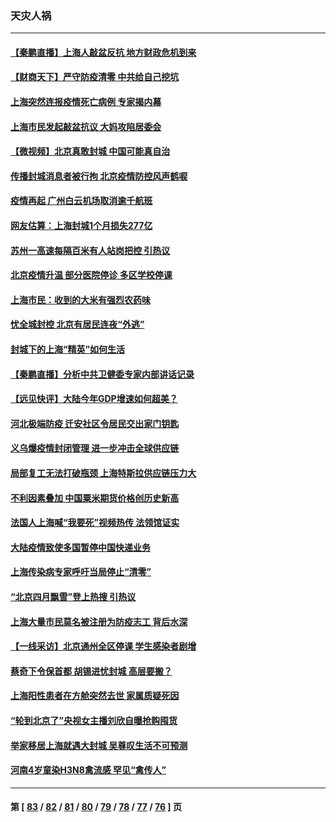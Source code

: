 ### 天灾人祸
---
#### [【秦鹏直播】上海人敲盆反抗 地方财政危机到来](../../pages/ncid280/n13722844.md) 
#### [【财商天下】严守防疫清零 中共给自己挖坑](../../pages/ncid280/n13722723.md) 
#### [上海突然连报疫情死亡病例 专家揭内幕](../../pages/ncid280/n13722697.md) 
#### [上海市民发起敲盆抗议 大妈攻陷居委会](../../pages/ncid280/n13722764.md) 
#### [【微视频】北京真敢封城 中国可能真自治](../../pages/ncid280/n13722598.md) 
#### [传播封城消息者被行拘 北京疫情防控风声鹤唳](../../pages/ncid280/n13722443.md) 
#### [疫情再起 广州白云机场取消逾千航班](../../pages/ncid280/n13722358.md) 
#### [网友估算：上海封城1个月损失277亿](../../pages/ncid280/n13722363.md) 
#### [苏州一高速每隔百米有人站岗把控 引热议](../../pages/ncid280/n13722321.md) 
#### [北京疫情升温 部分医院停诊 多区学校停课](../../pages/ncid280/n13722219.md) 
#### [上海市民：收到的大米有强烈农药味](../../pages/ncid280/n13722156.md) 
#### [忧全城封控 北京有居民连夜“外逃”](../../pages/ncid280/n13722117.md) 
#### [封城下的上海“精英”如何生活](../../pages/ncid280/n13722094.md) 
#### [【秦鹏直播】分析中共卫健委专家内部讲话记录](../../pages/ncid280/n13722036.md) 
#### [【远见快评】大陆今年GDP增速如何超美？](../../pages/ncid280/n13721895.md) 
#### [河北极端防疫 迁安社区令居民交出家门钥匙](../../pages/ncid280/n13721969.md) 
#### [义乌爆疫情封闭管理 进一步冲击全球供应链](../../pages/ncid280/n13721924.md) 
#### [局部复工无法打破瓶颈 上海特斯拉供应链压力大](../../pages/ncid280/n13721889.md) 
#### [不利因素叠加 中国粟米期货价格创历史新高](../../pages/ncid280/n13721886.md) 
#### [法国人上海喊“我要死”视频热传 法领馆证实](../../pages/ncid280/n13721899.md) 
#### [大陆疫情致使多国暂停中国快递业务](../../pages/ncid280/n13721857.md) 
#### [上海传染病专家呼吁当局停止“清零”](../../pages/ncid280/n13721825.md) 
#### [“北京四月飘雪”登上热搜 引热议](../../pages/ncid280/n13721703.md) 
#### [上海大量市民莫名被注册为防疫志工 背后水深](../../pages/ncid280/n13721701.md) 
#### [【一线采访】北京通州全区停课 学生感染者剧增](../../pages/ncid280/n13721658.md) 
#### [蔡奇下令保首都 胡锡进忧封城 高层要搬？](../../pages/ncid280/n13721660.md) 
#### [上海阳性患者在方舱突然去世 家属质疑死因](../../pages/ncid280/n13721615.md) 
#### [“轮到北京了”央视女主播刘欣自曝抢购囤货](../../pages/ncid280/n13721547.md) 
#### [举家移居上海就遇大封城 吴尊叹生活不可预测](../../pages/ncid280/n13721353.md) 
#### [河南4岁童染H3N8禽流感 罕见“禽传人”](../../pages/ncid280/n13721368.md) 

---
#### 第 [ [83](./83.md) / [82](./82.md) / [81](./81.md) / [80](./80.md) / [79](./79.md) / [78](./78.md) / [77](./77.md) / [76](./76.md) ] 页
